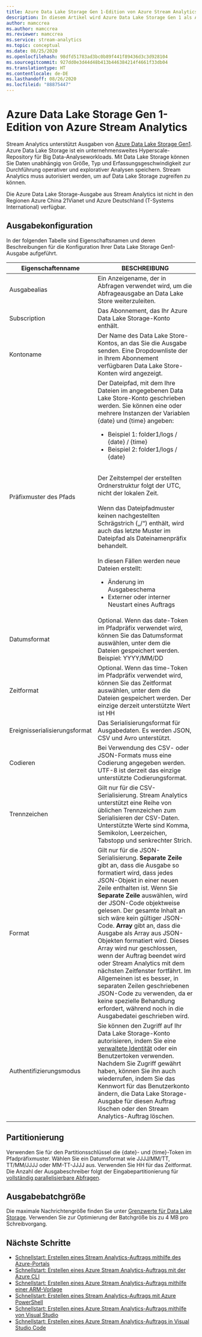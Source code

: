 ```yaml
---
title: Azure Data Lake Storage Gen 1-Edition von Azure Stream Analytics
description: In diesem Artikel wird Azure Data Lake Storage Gen 1 als Ausgabeoption für Azure Stream Analytics beschrieben.
author: mamccrea
ms.author: mamccrea
ms.reviewer: mamccrea
ms.service: stream-analytics
ms.topic: conceptual
ms.date: 08/25/2020
ms.openlocfilehash: 98dfd51783ad3bc0b89f441f89436d3c3d928104
ms.sourcegitcommit: 927dd0e3d44d48b413b446384214f4661f33db04
ms.translationtype: HT
ms.contentlocale: de-DE
ms.lasthandoff: 08/26/2020
ms.locfileid: "88875447"
---
```

# <a name="azure-data-lake-storage-gen-1-output-from-azure-stream-analytics"></a>Azure Data Lake Storage Gen 1-Edition von Azure Stream Analytics

Stream Analytics unterstützt Ausgaben von [Azure Data Lake Storage Gen1](../data-lake-store/data-lake-store-overview.md). Azure Data Lake Storage ist ein unternehmensweites Hyperscale-Repository für Big Data-Analyseworkloads. Mit Data Lake Storage können Sie Daten unabhängig von Größe, Typ und Erfassungsgeschwindigkeit zur Durchführung operativer und explorativer Analysen speichern. Stream Analytics muss autorisiert werden, um auf Data Lake Storage zugreifen zu können.

Die Azure Data Lake Storage-Ausgabe aus Stream Analytics ist nicht in den Regionen Azure China 21Vianet und Azure Deutschland (T-Systems International) verfügbar.

## <a name="output-configuration"></a>Ausgabekonfiguration

In der folgenden Tabelle sind Eigenschaftsnamen und deren Beschreibungen für die Konfiguration Ihrer Data Lake Storage Gen1-Ausgabe aufgeführt.

| Eigenschaftenname | BESCHREIBUNG |
| --- | --- |
| Ausgabealias | Ein Anzeigename, der in Abfragen verwendet wird, um die Abfrageausgabe an Data Lake Store weiterzuleiten. |
| Subscription | Das Abonnement, das Ihr Azure Data Lake Storage-Konto enthält. |
| Kontoname | Der Name des Data Lake Store-Kontos, an das Sie die Ausgabe senden. Eine Dropdownliste der in Ihrem Abonnement verfügbaren Data Lake Store-Konten wird angezeigt. |
| Präfixmuster des Pfads | Der Dateipfad, mit dem Ihre Dateien im angegebenen Data Lake Store-Konto geschrieben werden. Sie können eine oder mehrere Instanzen der Variablen {date} und {time} angeben:<br /><ul><li>Beispiel 1: folder1/logs / {date} / {time}</li><li>Beispiel 2: folder1/logs / {date}</li></ul><br />Der Zeitstempel der erstellten Ordnerstruktur folgt der UTC, nicht der lokalen Zeit.<br /><br />Wenn das Dateipfadmuster keinen nachgestellten Schrägstrich („/“) enthält, wird auch das letzte Muster im Dateipfad als Dateinamenpräfix behandelt. <br /><br />In diesen Fällen werden neue Dateien erstellt:<ul><li>Änderung im Ausgabeschema</li><li>Externer oder interner Neustart eines Auftrags</li></ul> |
| Datumsformat | Optional. Wenn das date-Token im Pfadpräfix verwendet wird, können Sie das Datumsformat auswählen, unter dem die Dateien gespeichert werden. Beispiel: YYYY/MM/DD |
|Zeitformat | Optional. Wenn das time-Token im Pfadpräfix verwendet wird, können Sie das Zeitformat auswählen, unter dem die Dateien gespeichert werden. Der einzige derzeit unterstützte Wert ist HH |
| Ereignisserialisierungsformat | Das Serialisierungsformat für Ausgabedaten. Es werden JSON, CSV und Avro unterstützt.|
| Codieren | Bei Verwendung des CSV- oder JSON-Formats muss eine Codierung angegeben werden. UTF-8 ist derzeit das einzige unterstützte Codierungsformat.|
| Trennzeichen | Gilt nur für die CSV-Serialisierung. Stream Analytics unterstützt eine Reihe von üblichen Trennzeichen zum Serialisieren der CSV-Daten. Unterstützte Werte sind Komma, Semikolon, Leerzeichen, Tabstopp und senkrechter Strich.|
| Format | Gilt nur für die JSON-Serialisierung. **Separate Zeile** gibt an, dass die Ausgabe so formatiert wird, dass jedes JSON-Objekt in einer neuen Zeile enthalten ist. Wenn Sie **Separate Zeile** auswählen, wird der JSON-Code objektweise gelesen. Der gesamte Inhalt an sich wäre kein gültiger JSON-Code.  **Array** gibt an, dass die Ausgabe als Array aus JSON-Objekten formatiert wird. Dieses Array wird nur geschlossen, wenn der Auftrag beendet wird oder Stream Analytics mit dem nächsten Zeitfenster fortfährt. Im Allgemeinen ist es besser, in separaten Zeilen geschriebenen JSON-Code zu verwenden, da er keine spezielle Behandlung erfordert, während noch in die Ausgabedatei geschrieben wird.|
| Authentifizierungsmodus | Sie können den Zugriff auf Ihr Data Lake Storage-Konto autorisieren, indem Sie eine [verwaltete Identität](stream-analytics-managed-identities-adls.md) oder ein Benutzertoken verwenden. Nachdem Sie Zugriff gewährt haben, können Sie ihn auch wiederrufen, indem Sie das Kennwort für das Benutzerkonto ändern, die Data Lake Storage-Ausgabe für diesen Auftrag löschen oder den Stream Analytics-Auftrag löschen. |

## <a name="partitioning"></a>Partitionierung

Verwenden Sie für den Partitionsschlüssel die {date}- und {time}-Token im Pfadpräfixmuster. Wählen Sie ein Datumsformat wie JJJJ/MM/TT, TT/MM/JJJJ oder MM-TT-JJJJ aus. Verwenden Sie HH für das Zeitformat. Die Anzahl der Ausgabeschreiber folgt der Eingabepartitionierung für [vollständig parallelisierbare Abfragen](stream-analytics-scale-jobs.md).

## <a name="output-batch-size"></a>Ausgabebatchgröße

Die maximale Nachrichtengröße finden Sie unter [Grenzwerte für Data Lake Storage](../azure-resource-manager/management/azure-subscription-service-limits.md#data-lake-store-limits). Verwenden Sie zur Optimierung der Batchgröße bis zu 4 MB pro Schreibvorgang.

## <a name="next-steps"></a>Nächste Schritte

* [Schnellstart: Erstellen eines Stream Analytics-Auftrags mithilfe des Azure-Portals](stream-analytics-quick-create-portal.md)
* [Schnellstart: Erstellen eines Azure Stream Analytics-Auftrags mit der Azure CLI](quick-create-azure-cli.md)
* [Schnellstart: Erstellen eines Azure Stream Analytics-Auftrags mithilfe einer ARM-Vorlage](quick-create-azure-resource-manager.md)
* [Schnellstart: Erstellen eines Stream Analytics-Auftrags mit Azure PowerShell](stream-analytics-quick-create-powershell.md)
* [Schnellstart: Erstellen eines Azure Stream Analytics-Auftrags mithilfe von Visual Studio](stream-analytics-quick-create-vs.md)
* [Schnellstart: Erstellen eines Azure Stream Analytics-Auftrags in Visual Studio Code](quick-create-vs-code.md)